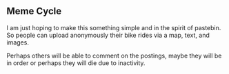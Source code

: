 ## Meme Cycle
I am just hoping to make this something simple and in the spirit of pastebin.  So people can upload anonymously their bike rides via a map, text, and images.

Perhaps others will be able to comment on the postings, maybe they will be in order or perhaps they will die due to inactivity.
